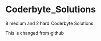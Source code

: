 # Coderbyte_Solutions
8 medium and 2 hard Coderbyte Solutions



This is changed from github

















